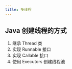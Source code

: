 ```yaml
---
title: 多线程
---
```

## Java 创建线程的方式
1. 继承 Thread 类
2. 实现 Runnable 接口
3. 实现 Callable 接口
4. 使用 Executors 创建线程池